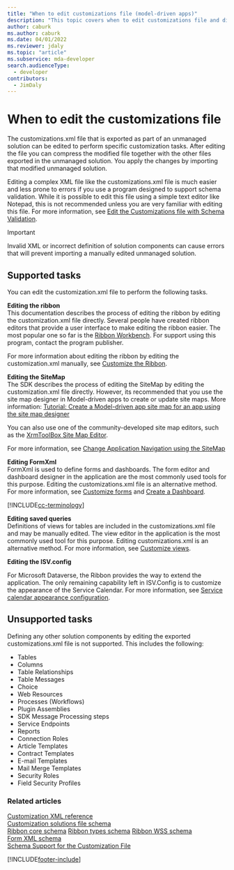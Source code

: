 ```yaml
---
title: "When to edit customizations file (model-driven apps)"
description: "This topic covers when to edit customizations file and different possible ways to do that"
author: caburk
ms.author: caburk
ms.date: 04/01/2022
ms.reviewer: jdaly
ms.topic: "article"
ms.subservice: mda-developer
search.audienceType: 
  - developer
contributors: 
  - JimDaly
---
```

# When to edit the customizations file

The customizations.xml file that is exported as part of an unmanaged solution can be edited to perform specific customization tasks. After editing the file you can compress the modified file together with the other files exported in the unmanaged solution. You apply the changes by importing that modified unmanaged solution.  
  
 Editing a complex XML file like the customizations.xml file is much easier and less prone to errors if you use a program designed to support schema validation. While it is possible to edit this file using a simple text editor like Notepad, this is not recommended unless you are very familiar with editing this file. For more information, see [Edit the Customizations file with Schema Validation](edit-customizations-xml-file-schema-validation.md).  
  
> [!IMPORTANT]
>  Invalid XML or incorrect definition of solution components can cause errors that will prevent importing a manually edited unmanaged solution.  
  
## Supported tasks

You can edit the customization.xml file to perform the following tasks.  

**Editing the ribbon**  
This documentation describes the process of editing the ribbon by editing the customization.xml file directly. Several people have created ribbon editors that provide a user interface to make editing the ribbon easier. The most popular one so far is the [Ribbon Workbench](https://www.develop1.net/public/rwb/ribbonworkbench.aspx). For support using this program, contact the program publisher.  

For more information about editing the ribbon by editing the customization.xml manually, see [Customize the Ribbon](customize-commands-ribbon.md).  

**Editing the SiteMap**  
The SDK describes the process of editing the SiteMap by editing the customization.xml file directly. However, its recommended that you use the site map designer in Model-driven apps to create or update site maps. More information: [Tutorial: Create a Model-driven app site map for an app using the site map designer](../../maker/model-driven-apps/create-site-map-app.md)  

You can also use one of the community-developed site map editors, such as the [XrmToolBox Site Map Editor](https://www.xrmtoolbox.com/plugins/MsCrmTools.SiteMapEditor/).   

For more information, see [Change Application Navigation using the SiteMap](../../maker/model-driven-apps/create-site-map-app.md)  

**Editing FormXml**  
FormXml is used to define forms and dashboards. The form editor and dashboard designer in the application are the most commonly used tools for this purpose. Editing the customizations.xml file is an alternative method. For more information, see [Customize forms](customize-entity-forms.md) and [Create a Dashboard](create-dashboard.md).  

[!INCLUDE[cc-terminology](../data-platform/includes/cc-terminology.md)]

**Editing saved queries**  
Definitions of views for tables are included in the customizations.xml file and may be manually edited. The view editor in the application is the most commonly used tool for this purpose. Editing customizations.xml is an alternative method. For more information, see [Customize views](customize-entity-views.md).  

**Editing the ISV.config**

For Microsoft Dataverse, the Ribbon provides the way to extend the application. The only remaining capability left in ISV.Config is to customize the appearance of the Service Calendar. For more information, see  [Service calendar appearance configuration](/dynamics365/customer-engagement/developer/customize-dev/service-calendar-appearance-configuration).  
  
## Unsupported tasks  

 Defining any other solution components by editing the exported customizations.xml file is not supported. This includes the following:  
  
- Tables
- Columns
- Table Relationships
- Table Messages
- Choice
- Web Resources
- Processes (Workflows)  
- Plugin Assemblies  
- SDK Message Processing steps  
- Service Endpoints  
- Reports  
- Connection Roles  
- Article Templates  
- Contract Templates  
- E-mail Templates  
- Mail Merge Templates  
- Security Roles  
- Field Security Profiles  
  

### Related articles

[Customization XML reference](customization-xml-reference.md)   
[Customization solutions file schema](../data-platform/customization-solutions-file-schema.md)   
[Ribbon core schema](ribbon-core-schema.md)
[Ribbon types schema](ribbon-types-schema.md)
[Ribbon WSS schema](ribbon-wss-schema.md)   
[Form XML schema](form-xml-schema.md)   
[Schema Support for the Customization File](edit-customizations-xml-file-schema-validation.md)


[!INCLUDE[footer-include](../../includes/footer-banner.md)]
